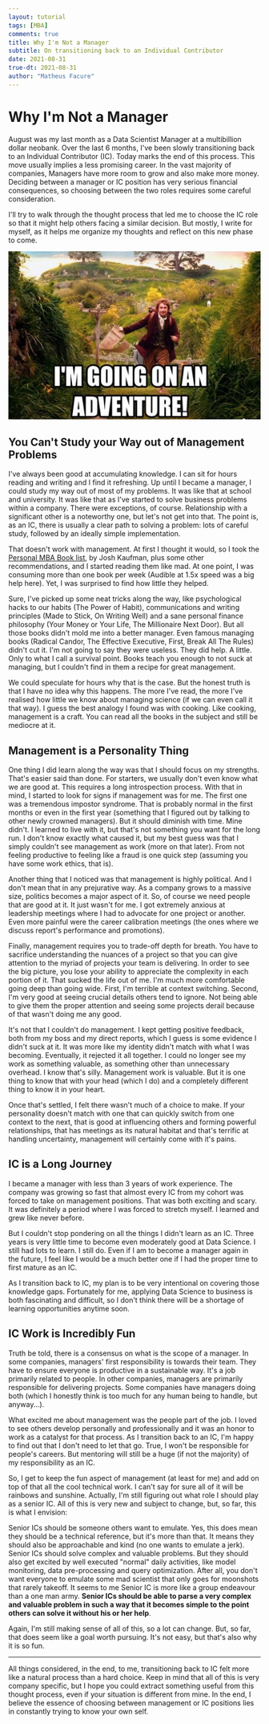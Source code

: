 ```yaml
---
layout: tutorial
tags: [MBA]
comments: true
title: Why I'm Not a Manager
subtitle: On transitioning back to an Individual Contributor
date: 2021-08-31
true-dt: 2021-08-31
author: "Matheus Facure"
---
```

 
# Why I'm Not a Manager
 
August was my last month as a Data Scientist Manager at a multibillion dollar neobank. Over the last 6 months, I've been slowly transitioning back to an Individual Contributor (IC). Today marks the end of this process. This move usually implies a less promising career. In the vast majority of companies, Managers have more room to grow and also make more money. Deciding between a manager or IC position has very serious financial consequences, so choosing between the two roles requires some careful consideration. 
 
I'll try to walk through the thought process that led me to choose the IC role so that it might help others facing a similar decision. But mostly, I write for myself, as it helps me organize my thoughts and reflect on this new phase to come. 
 
<img class="img-responsive center-block thumbnail" src="/img/adventure.png" alt="meme"/>
 
## You Can't Study your Way out of Management Problems
 
I've always been good at accumulating knowledge. I can sit for hours reading and writing and I find it refreshing. Up until I became a manager, I could study my way out of most of my problems. It was like that at school and university. It was like that as I've started to solve business problems within a company. There were exceptions, of course. Relationship with a significant other is a noteworthy one, but let's not get into that. The point is, as an IC, there is usually a clear path to solving a problem: lots of careful study, followed by an ideally simple implementation. 
 
That doesn't work with management. At first I thought it would, so I took the [Personal MBA Book list](https://personalmba.com/best-business-books/), by Josh Kaufman, plus some other recommendations, and I started reading them like mad. At one point, I was consuming more than one book per week (Audible at 1.5x speed was a big help here). Yet, I was surprised to find how little they helped. 
 
Sure, I've picked up some neat tricks along the way, like psychological hacks to our habits (The Power of Habit), communications and writing principles (Made to Stick, On Writing Well) and a sane personal finance philosophy (Your Money or Your Life, The Millionaire Next Door). But all those books didn't mold me into a better manager. Even famous managing books (Radical Candor, The Effective Executive, First, Break All The Rules) didn't cut it. I'm not going to say they were useless. They did help. A little. Only to what I call a survival point. Books teach you enough to not suck at managing, but I couldn't find in them a recipe for great management.
 
We could speculate for hours why that is the case. But the honest truth is that I have no idea why this happens. The more I've read, the more I've realised how little we know about managing science (if we can even call it that way). I guess the best analogy I found was with cooking. Like cooking, management is a craft. You can read all the books in the subject and still be mediocre at it.
 
## Management is a Personality Thing
 
One thing I did learn along the way was that I should focus on my strengths. That's easier said than done. For starters, we usually don't even know what we are good at. This requires a long introspection process. With that in mind, I started to look for signs if management was for me. The first one was a tremendous impostor syndrome. That is probably normal in the first months or even in the first year (something that I figured out by talking to other newly crowned managers). But it should diminish with time. Mine didn't. I learned to live with it, but that's not something you want for the long run. I don't know exactly what caused it, but my best guess was that I simply couldn't see management as work (more on that later). From not feeling productive to feeling like a fraud is one quick step (assuming you have some work ethics, that is). 
 
Another thing that I noticed was that management is highly political. And I don't mean that in any prejurative way. As a company grows to a massive size, politics becomes a major aspect of it. So, of course we need people that are good at it. It just wasn't for me. I got extremely anxious at leadership meetings where I had to advocate for one project or another. Even more painful were the career calibration meetings (the ones where we discuss report's performance and promotions). 
 
Finally, management requires you to trade-off depth for breath. You have to sacrifice understanding the nuances of a project so that you can give attention to the myriad of projects your team is delivering. In order to see the big picture, you lose your ability to appreciate the complexity in each portion of it. That sucked the life out of me. I'm much more comfortable going deep than going wide. First, I'm terrible at context switching. Second, I'm very good at seeing crucial details others tend to ignore. Not being able to give them the proper attention and seeing some projects derail because of that wasn't doing me any good. 
 
It's not that I couldn't do management. I kept getting positive feedback, both from my boss and my direct reports, which I guess is some evidence I didn't suck at it. It was more like my identity didn't match with what I was becoming. Eventually, it rejected it all together. I could no longer see my work as something valuable, as something other than unnecessary overhead. I know that's silly. Management work is valuable. But it is one thing to know that with your head (which I do) and a completely different thing to know it in your heart. 
 
Once that's settled, I felt there wasn't much of a choice to make. If your personality doesn't match with one that can quickly switch from one context to the next, that is good at influencing others and forming powerful relationships, that has meetings as its natural habitat and that's terrific at handling uncertainty, management will certainly come with it's pains. 
 
## IC is a Long Journey
 
I became a manager with less than 3 years of work experience. The company was growing so fast that almost every IC from my cohort was forced to take on management positions. That was both exciting and scary. It was definitely a period where I was forced to stretch myself. I learned and grew like never before. 
 
But I couldn't stop pondering on all the things I didn't learn as an IC. Three years is very little time to become even moderately good at Data Science. I still had lots to learn. I still do. Even if I am to become a manager again in the future, I feel like I would be a much better one if I had the proper time to first mature as an IC.
 
As I transition back to IC, my plan is to be very intentional on covering those knowledge gaps. Fortunately for me, applying Data Science to business is both fascinating and difficult, so I don't think there will be a shortage of learning opportunities anytime soon. 
 
## IC Work is Incredibly Fun
 
Truth be told, there is a consensus on what is the scope of a manager. In some companies, managers' first responsibility is towards their team. They have to ensure everyone is productive in a sustainable way. It's a job primarily related to people. In other companies, managers are primarily responsible for delivering projects. Some companies have managers doing both (which I honestly think is too much for any human being to handle, but anyway...). 
 
What excited me about management was the people part of the job. I loved to see others develop personally and professionally and it was an honor to work as a catalyst for that process. As I transition back to an IC, I'm happy to find out that I don't need to let that go. True, I won't be responsible for people's careers. But mentoring will still be a huge (if not the majority) of my responsibility as an IC. 
 
So, I get to keep the fun aspect of management (at least for me) and add on top of that all the cool technical work. I can't say for sure all of it will be rainbows and sunshine. Actually, I'm still figuring out what role I should play as a senior IC. All of this is very new and subject to change, but, so far, this is what I envision:
 
Senior ICs should be someone others want to emulate. Yes, this does mean they should be a technical reference, but it's more than that. It means they should also be approachable and kind (no one wants to emulate a jerk). Senior ICs should solve complex and valuable problems. But they should also get excited by well executed "normal" daily activities, like model monitoring, data pre-processing and query optimization. After all, you don't want everyone to emulate some mad scientist that only goes for moonshots that rarely takeoff. It seems to me Senior IC is more like a group endeavour than a one man army. **Senior ICs should be able to parse a very complex and valuable problem in such a way that it becomes simple to the point others can solve it without his or her help**.
 
Again, I'm still making sense of all of this, so a lot can change. But, so far, that does seem like a goal worth pursuing. It's not easy, but that's also why it is so fun.
 
---
 
All things considered, in the end, to me, transitioning back to IC felt more like a natural process than a hard choice. Keep in mind that all of this is very company specific, but I hope you could extract something useful from this thought process, even if your situation is different from mine. In the end, I believe the essence of choosing between management or IC positions lies in constantly trying to know your own self.
 
 
 
 
 
 
 
 
 
